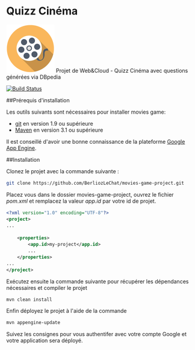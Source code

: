 # Quizz Cinéma

<a href="https://moviesgameoff.appspot.com/"><img src="https://raw.githubusercontent.com/BerliozLeChat/movies-game-project/master/src/main/webapp/Film-icon.png" alt="Logo" width="128" height="128"/></a>
Projet de Web&amp;Cloud - Quizz Cinéma avec questions générées via DBpedia

[![Build Status](https://travis-ci.org/BerliozLeChat/movies-game-project.svg?branch=master)](https://travis-ci.org/BerliozLeChat/movies-game-project)

##Prérequis d'installation

Les outils suivants sont nécessaires pour installer movies game:
* [git](https://git-scm.com/) en version 1.9 ou supérieure
* [Maven](https://maven.apache.org/) en version 3.1 ou supérieure

Il est conseillé d'avoir une bonne connaissance de la plateforme [Google App Engine](https://cloud.google.com/appengine/docs).

##Installation

Clonez le projet avec la commande suivante :
```bash
git clone https://github.com/BerliozLeChat/movies-game-project.git
```
Placez vous dans le dossier movies-game-project, ouvrez le fichier *pom.xml* et remplacez la valeur *app.id* par votre id de projet.
```xml
<?xml version="1.0" encoding="UTF-8"?>
<project>
...

    <properties>
        <app.id>my-project</app.id>
        ...
    </properties>
...
</project>
```

Exécutez ensuite la commande suivante pour récupérer les dépendances nécessaires et compiler le projet
```bash
mvn clean install
```

Enfin déployez le  projet à l'aide de la commande
```bash
mvn appengine-update
```
Suivez les consignes pour vous authentifer avec votre compte Google et votre application sera déployé.
